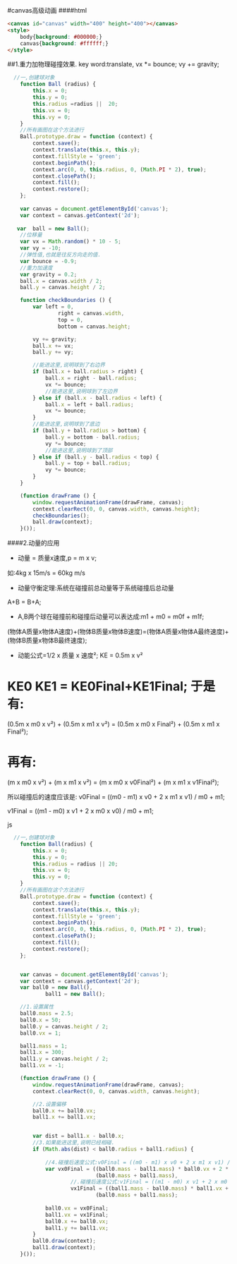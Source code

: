 #canvas高级动画
####html
```html
<canvas id="canvas" width="400" height="400"></canvas>
<style>
    body{background: #000000;}
    canvas{background: #ffffff;}
</style>
```
##1.重力加物理碰撞效果.
key word:translate,         vx *= bounce;        vy += gravity;

```js
  //一,创建球对象
    function Ball (radius) {
        this.x = 0;
        this.y = 0;
        this.radius =radius ||  20;
        this.vx = 0;
        this.vy = 0;
    }
    //所有画图在这个方法进行
    Ball.prototype.draw = function (context) {
        context.save();
        context.translate(this.x, this.y);
        context.fillStyle = 'green';
        context.beginPath();
        context.arc(0, 0, this.radius, 0, (Math.PI * 2), true);
        context.closePath();
        context.fill();
        context.restore();
    };
    
    var canvas = document.getElementById('canvas');
    var context = canvas.getContext('2d');
    
   var  ball = new Ball();
    //位移量
    var vx = Math.random() * 10 - 5;
    var vy = -10;
    //弹性值,也就是往反方向走的值.
    var bounce = -0.9;
    //重力加速度
    var gravity = 0.2;
    ball.x = canvas.width / 2;
    ball.y = canvas.height / 2;

    function checkBoundaries () {
        var left = 0,
                right = canvas.width,
                top = 0,
                bottom = canvas.height;

        vy += gravity;
        ball.x += vx;
        ball.y += vy;

        //能进这里,说明球到了右边界
        if (ball.x + ball.radius > right) {
            ball.x = right - ball.radius;
            vx *= bounce;
            //能进这里,说明球到了左边界
        } else if (ball.x - ball.radius < left) {
            ball.x = left + ball.radius;
            vx *= bounce;
        }
        //能进这里,说明球到了底边
        if (ball.y + ball.radius > bottom) {
            ball.y = bottom - ball.radius;
            vy *= bounce;
            //能进这里,说明球到了顶部
        } else if (ball.y - ball.radius < top) {
            ball.y = top + ball.radius;
            vy *= bounce;
        }
    }

    (function drawFrame () {
        window.requestAnimationFrame(drawFrame, canvas);
        context.clearRect(0, 0, canvas.width, canvas.height);
        checkBoundaries();
        ball.draw(context);
    }());


```
####2.动量的应用

* 动量 = 质量x速度,p = m x v;

如:4kg x 15m/s = 60kg m/s

* 动量守衡定理:系统在碰撞前总动量等于系统碰撞后总动量

A+B = B+A;

* A,B两个球在碰撞前和碰撞后动量可以表达成:m1 + m0 = m0f + m1f;

(物体A质量x物体A速度)+(物体B质量x物体B速度)=(物体A质量x物体A最终速度)+(物体B质量x物体B最终速度);

* 动能公式=1/2 x 质量 x 速度²; KE = 0.5m x v²
 
KE0  KE1 = KE0Final+KE1Final;
于是有:
= 
 
(0.5m x m0 x v²) + (0.5m x m1 x v²) = (0.5m x m0 x Final²) + (0.5m x m1 x Final²);
 
再有: 
= 

(m x m0 x v²) + (m x m1 x v²) = (m x m0 x v0Final²) + (m x m1 x v1Final²);

所以碰撞后的速度应该是:
v0Final = ((m0 - m1) x v0 + 2 x m1 x v1) / m0 + m1;

v1Final = ((m1 - m0) x v1 + 2 x m0 x v0) / m0 + m1;



js

```js
  //一,创建球对象
    function Ball(radius) {
        this.x = 0;
        this.y = 0;
        this.radius = radius || 20;
        this.vx = 0;
        this.vy = 0;
    }
    //所有画图在这个方法进行
    Ball.prototype.draw = function (context) {
        context.save();
        context.translate(this.x, this.y);
        context.fillStyle = 'green';
        context.beginPath();
        context.arc(0, 0, this.radius, 0, (Math.PI * 2), true);
        context.closePath();
        context.fill();
        context.restore();
    };


    var canvas = document.getElementById('canvas');
    var context = canvas.getContext('2d');
    var ball0 = new Ball(),
            ball1 = new Ball();

    //1.设置属性
    ball0.mass = 2.5;
    ball0.x = 50;
    ball0.y = canvas.height / 2;
    ball0.vx = 1;

    ball1.mass = 1;
    ball1.x = 300;
    ball1.y = canvas.height / 2;
    ball1.vx = -1;

    (function drawFrame () {
        window.requestAnimationFrame(drawFrame, canvas);
        context.clearRect(0, 0, canvas.width, canvas.height);

        //2.设置偏移
        ball0.x += ball0.vx;
        ball1.x += ball1.vx;


        var dist = ball1.x - ball0.x;
        //3.如果能进这里,说明已经相碰.
        if (Math.abs(dist) < ball0.radius + ball1.radius) {
            
            //4.碰撞后速度公式:v0Final = ((m0 - m1) x v0 + 2 x m1 x v1) / m0 + m1;
            var vx0Final = ((ball0.mass - ball1.mass) * ball0.vx + 2 * ball1.mass * ball1.vx) /
                            (ball0.mass + ball1.mass),
                    //.碰撞后速度公式:v1Final = ((m1 - m0) x v1 + 2 x m0 x v0) / m0 + m1;
                    vx1Final = ((ball1.mass - ball0.mass) * ball1.vx + 2 * ball0.mass * ball0.vx) /
                            (ball0.mass + ball1.mass);
            
            ball0.vx = vx0Final;
            ball1.vx = vx1Final;
            ball0.x += ball0.vx;
            ball1.y += ball1.vx;
        }
        ball0.draw(context);
        ball1.draw(context);
    }());

```



